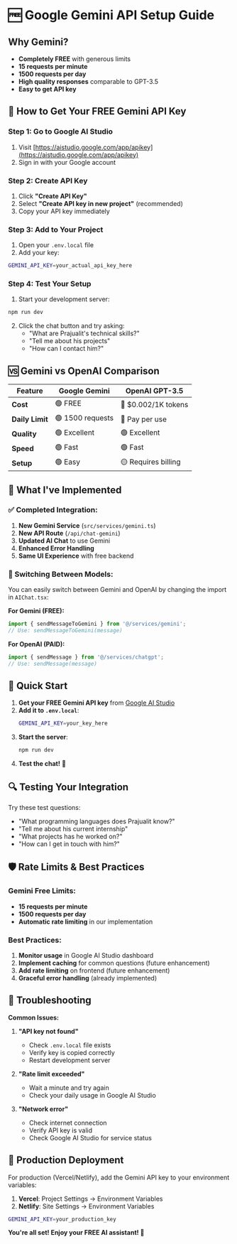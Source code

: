 # 🆓 Google Gemini API Setup Guide

## Why Gemini?
- **Completely FREE** with generous limits
- **15 requests per minute**
- **1500 requests per day**
- **High quality responses** comparable to GPT-3.5
- **Easy to get API key**

## 🔑 How to Get Your FREE Gemini API Key

### Step 1: Go to Google AI Studio
1. Visit [https://aistudio.google.com/app/apikey](https://aistudio.google.com/app/apikey)
2. Sign in with your Google account

### Step 2: Create API Key
1. Click **"Create API Key"**
2. Select **"Create API key in new project"** (recommended)
3. Copy your API key immediately

### Step 3: Add to Your Project
1. Open your `.env.local` file
2. Add your key:
```bash
GEMINI_API_KEY=your_actual_api_key_here
```

### Step 4: Test Your Setup
1. Start your development server:
```bash
npm run dev
```

2. Click the chat button and try asking:
   - "What are Prajualit's technical skills?"
   - "Tell me about his projects"
   - "How can I contact him?"

## 🆚 Gemini vs OpenAI Comparison

| Feature | Google Gemini | OpenAI GPT-3.5 |
|---------|---------------|-----------------|
| **Cost** | 🟢 FREE | 🔴 $0.002/1K tokens |
| **Daily Limit** | 🟢 1500 requests | 🔴 Pay per use |
| **Quality** | 🟢 Excellent | 🟢 Excellent |
| **Speed** | 🟢 Fast | 🟢 Fast |
| **Setup** | 🟢 Easy | 🟡 Requires billing |

## 🔧 What I've Implemented

### ✅ Completed Integration:
1. **New Gemini Service** (`src/services/gemini.ts`)
2. **New API Route** (`/api/chat-gemini`)
3. **Updated AI Chat** to use Gemini
4. **Enhanced Error Handling**
5. **Same UI Experience** with free backend

### 🔄 Switching Between Models:
You can easily switch between Gemini and OpenAI by changing the import in `AIChat.tsx`:

**For Gemini (FREE):**
```typescript
import { sendMessageToGemini } from '@/services/gemini';
// Use: sendMessageToGemini(message)
```

**For OpenAI (PAID):**
```typescript
import { sendMessage } from '@/services/chatgpt';
// Use: sendMessage(message)
```

## 🚀 Quick Start

1. **Get your FREE Gemini API key** from [Google AI Studio](https://aistudio.google.com/app/apikey)
2. **Add it to `.env.local`**:
   ```bash
   GEMINI_API_KEY=your_key_here
   ```
3. **Start the server**:
   ```bash
   npm run dev
   ```
4. **Test the chat!** 🎉

## 🔍 Testing Your Integration

Try these test questions:
- "What programming languages does Prajualit know?"
- "Tell me about his current internship"
- "What projects has he worked on?"
- "How can I get in touch with him?"

## 🛡️ Rate Limits & Best Practices

### Gemini Free Limits:
- **15 requests per minute**
- **1500 requests per day**
- **Automatic rate limiting** in our implementation

### Best Practices:
1. **Monitor usage** in Google AI Studio dashboard
2. **Implement caching** for common questions (future enhancement)
3. **Add rate limiting** on frontend (future enhancement)
4. **Graceful error handling** (already implemented)

## 🔧 Troubleshooting

**Common Issues:**

1. **"API key not found"**
   - Check `.env.local` file exists
   - Verify key is copied correctly
   - Restart development server

2. **"Rate limit exceeded"**
   - Wait a minute and try again
   - Check your daily usage in Google AI Studio

3. **"Network error"**
   - Check internet connection
   - Verify API key is valid
   - Check Google AI Studio for service status

## 🎯 Production Deployment

For production (Vercel/Netlify), add the Gemini API key to your environment variables:

1. **Vercel**: Project Settings → Environment Variables
2. **Netlify**: Site Settings → Environment Variables

```bash
GEMINI_API_KEY=your_production_key
```

**You're all set! Enjoy your FREE AI assistant! 🚀**
